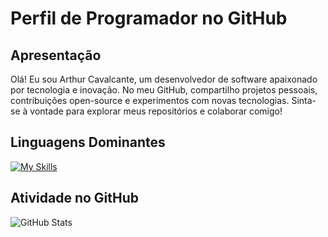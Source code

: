 # Perfil de Programador no GitHub

## Apresentação

Olá! Eu sou Arthur Cavalcante, um desenvolvedor de software apaixonado por tecnologia e inovação. No meu GitHub, compartilho projetos pessoais, contribuições open-source e experimentos com novas tecnologias. Sinta-se à vontade para explorar meus repositórios e colaborar comigo!

## Linguagens Dominantes

[![My Skills](https://skillicons.dev/icons?i=js,html,css,javascript,python,golang)](https://skillicons.dev)

## Atividade no GitHub

![GitHub Stats](https://github-readme-stats.vercel.app/api?username=arthurcavalcante&show_icons=true&theme=radical)
